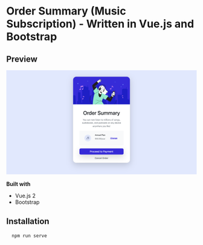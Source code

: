 # Order Summary (Music Subscription) - Written in Vue.js and Bootstrap

## Preview

![Alt Text](https://github.com/johnnyperdomo/order-summary-component-vue/blob/main/src/assets/order-summary.png)

**Built with**
- Vue.js 2
- Bootstrap

## Installation
```
  npm run serve
  ```
